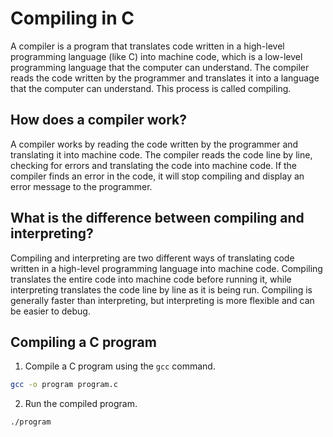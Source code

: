 # Compiling in C

A compiler is a program that translates code written in a high-level programming language (like C) into machine code, which is a low-level programming language that the computer can understand. The compiler reads the code written by the programmer and translates it into a language that the computer can understand. This process is called compiling.

## How does a compiler work?

A compiler works by reading the code written by the programmer and translating it into machine code. The compiler reads the code line by line, checking for errors and translating the code into machine code. If the compiler finds an error in the code, it will stop compiling and display an error message to the programmer.

## What is the difference between compiling and interpreting?

Compiling and interpreting are two different ways of translating code written in a high-level programming language into machine code. Compiling translates the entire code into machine code before running it, while interpreting translates the code line by line as it is being run. Compiling is generally faster than interpreting, but interpreting is more flexible and can be easier to debug.

## Compiling a C program

1. Compile a C program using the `gcc` command.

```bash
gcc -o program program.c
```

2. Run the compiled program.

```bash
./program
```